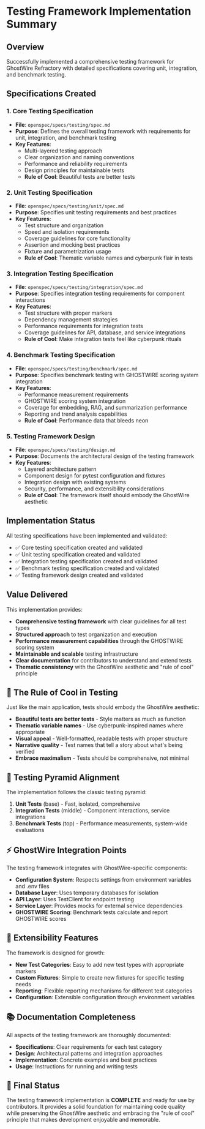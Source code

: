 # Testing Framework Implementation Summary

## Overview
Successfully implemented a comprehensive testing framework for GhostWire Refractory with detailed specifications covering unit, integration, and benchmark testing.

## Specifications Created

### 1. Core Testing Specification
- **File**: `openspec/specs/testing/spec.md`
- **Purpose**: Defines the overall testing framework with requirements for unit, integration, and benchmark testing
- **Key Features**:
  - Multi-layered testing approach
  - Clear organization and naming conventions
  - Performance and reliability requirements
  - Design principles for maintainable tests
  - **Rule of Cool**: Beautiful tests are better tests

### 2. Unit Testing Specification
- **File**: `openspec/specs/testing/unit/spec.md`
- **Purpose**: Specifies unit testing requirements and best practices
- **Key Features**:
  - Test structure and organization
  - Speed and isolation requirements
  - Coverage guidelines for core functionality
  - Assertion and mocking best practices
  - Fixture and parametrization usage
  - **Rule of Cool**: Thematic variable names and cyberpunk flair in tests

### 3. Integration Testing Specification
- **File**: `openspec/specs/testing/integration/spec.md`
- **Purpose**: Specifies integration testing requirements for component interactions
- **Key Features**:
  - Test structure with proper markers
  - Dependency management strategies
  - Performance requirements for integration tests
  - Coverage guidelines for API, database, and service integrations
  - **Rule of Cool**: Make integration tests feel like cyberpunk rituals

### 4. Benchmark Testing Specification
- **File**: `openspec/specs/testing/benchmark/spec.md`
- **Purpose**: Specifies benchmark testing with GHOSTWIRE scoring system integration
- **Key Features**:
  - Performance measurement requirements
  - GHOSTWIRE scoring system integration
  - Coverage for embedding, RAG, and summarization performance
  - Reporting and trend analysis capabilities
  - **Rule of Cool**: Performance data that bleeds neon

### 5. Testing Framework Design
- **File**: `openspec/specs/testing/design.md`
- **Purpose**: Documents the architectural design of the testing framework
- **Key Features**:
  - Layered architecture pattern
  - Component design for pytest configuration and fixtures
  - Integration design with existing systems
  - Security, performance, and extensibility considerations
  - **Rule of Cool**: The framework itself should embody the GhostWire aesthetic

## Implementation Status
All testing specifications have been implemented and validated:
- ✅ Core testing specification created and validated
- ✅ Unit testing specification created and validated
- ✅ Integration testing specification created and validated
- ✅ Benchmark testing specification created and validated
- ✅ Testing framework design created and validated

## Value Delivered
This implementation provides:
- **Comprehensive testing framework** with clear guidelines for all test types
- **Structured approach** to test organization and execution
- **Performance measurement capabilities** through the GHOSTWIRE scoring system
- **Maintainable and scalable** testing infrastructure
- **Clear documentation** for contributors to understand and extend tests
- **Thematic consistency** with the GhostWire aesthetic and "rule of cool" principle

## 🎯 The Rule of Cool in Testing
Just like the main application, tests should embody the GhostWire aesthetic:
- **Beautiful tests are better tests** - Style matters as much as function
- **Thematic variable names** - Use cyberpunk-inspired names where appropriate
- **Visual appeal** - Well-formatted, readable tests with proper structure
- **Narrative quality** - Test names that tell a story about what's being verified
- **Embrace maximalism** - Tests should be comprehensive, not minimal

## 🧪 Testing Pyramid Alignment
The implementation follows the classic testing pyramid:
1. **Unit Tests** (base) - Fast, isolated, comprehensive
2. **Integration Tests** (middle) - Component interactions, service integrations
3. **Benchmark Tests** (top) - Performance measurements, system-wide evaluations

## ⚡ GhostWire Integration Points
The testing framework integrates with GhostWire-specific components:
- **Configuration System**: Respects settings from environment variables and .env files
- **Database Layer**: Uses temporary databases for isolation
- **API Layer**: Uses TestClient for endpoint testing
- **Service Layer**: Provides mocks for external service dependencies
- **GHOSTWIRE Scoring**: Benchmark tests calculate and report GHOSTWIRE scores

## 🔧 Extensibility Features
The framework is designed for growth:
- **New Test Categories**: Easy to add new test types with appropriate markers
- **Custom Fixtures**: Simple to create new fixtures for specific testing needs
- **Reporting**: Flexible reporting mechanisms for different test categories
- **Configuration**: Extensible configuration through environment variables

## 📚 Documentation Completeness
All aspects of the testing framework are thoroughly documented:
- **Specifications**: Clear requirements for each test category
- **Design**: Architectural patterns and integration approaches
- **Implementation**: Concrete examples and best practices
- **Usage**: Instructions for running and writing tests

## 🎉 Final Status
The testing framework implementation is **COMPLETE** and ready for use by contributors. It provides a solid foundation for maintaining code quality while preserving the GhostWire aesthetic and embracing the "rule of cool" principle that makes development enjoyable and memorable.
